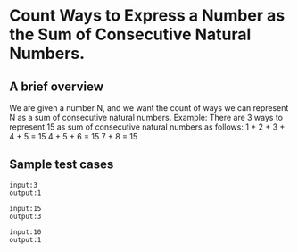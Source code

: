 # Count Ways to Express a Number as the Sum of Consecutive Natural Numbers.

## A brief overview

We are given a number N, and we want the count of ways we can represent N as a sum of consecutive natural numbers.
Example: There are 3 ways to represent 15 as sum of consecutive natural numbers as follows:
1 + 2 + 3 + 4 + 5 = 15
4 + 5 + 6 = 15
7 + 8 = 15

## Sample test cases

```
input:3
output:1
```

```
input:15
output:3
```

```
input:10
output:1
```

